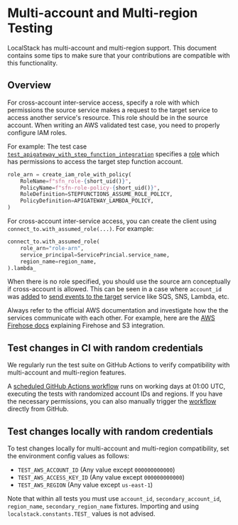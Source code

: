 # Multi-account and Multi-region Testing

LocalStack has multi-account and multi-region support. This document contains some tips to make sure that your contributions are compatible with this functionality.

## Overview

For cross-account inter-service access, specify a role with which permissions the source service makes a request to the target service to access another service's resource.
This role should be in the source account.
When writing an AWS validated test case, you need to properly configure IAM roles.

For example:
The test case [`test_apigateway_with_step_function_integration`](https://github.com/localstack/localstack/blob/628b96b44a4fc63d880a4c1238a4f15f5803a3f2/tests/aws/services/apigateway/test_apigateway_basic.py#L999) specifies a [role](https://github.com/localstack/localstack/blob/628b96b44a4fc63d880a4c1238a4f15f5803a3f2/tests/aws/services/apigateway/test_apigateway_basic.py#L1029-L1034) which has permissions to access the target step function account.
```python
role_arn = create_iam_role_with_policy(
    RoleName=f"sfn_role-{short_uid()}",
    PolicyName=f"sfn-role-policy-{short_uid()}",
    RoleDefinition=STEPFUNCTIONS_ASSUME_ROLE_POLICY,
    PolicyDefinition=APIGATEWAY_LAMBDA_POLICY,
)
```

For cross-account inter-service access, you can create the client using `connect_to.with_assumed_role(...)`.
For example:
```python
connect_to.with_assumed_role(
    role_arn="role-arn",
    service_principal=ServicePrincial.service_name,
    region_name=region_name,
).lambda_
```

When there is no role specified, you should use the source arn conceptually if cross-account is allowed.
This can be seen in a case where `account_id` was [added](https://github.com/localstack/localstack/blob/ae31f63bb6d8254edc0c85a66e3c36cd0c7dc7b0/localstack/utils/aws/message_forwarding.py#L42) to [send events to the target](https://github.com/localstack/localstack/blob/ae31f63bb6d8254edc0c85a66e3c36cd0c7dc7b0/localstack/utils/aws/message_forwarding.py#L31) service like SQS, SNS, Lambda, etc.

Always refer to the official AWS documentation and investigate how the the services communicate with each other.
For example, here are the [AWS Firehose docs](https://docs.aws.amazon.com/firehose/latest/dev/controlling-access.html#cross-account-delivery-s3) explaining Firehose and S3 integration.


## Test changes in CI with random credentials

We regularly run the test suite on GitHub Actions to verify compatibility with multi-account and multi-region features.

A [scheduled GitHub Actions workflow](https://github.com/localstack/localstack/actions/workflows/aws-tests-mamr.yml) runs on working days at 01:00 UTC, executing the tests with randomized account IDs and regions.
If you have the necessary permissions, you can also manually trigger the [workflow](https://github.com/localstack/localstack/actions/workflows/aws-tests-mamr.yml) directly from GitHub.

## Test changes locally with random credentials

To test changes locally for multi-account and multi-region compatibility, set the environment config values as follows:

- `TEST_AWS_ACCOUNT_ID` (Any value except `000000000000`)
- `TEST_AWS_ACCESS_KEY_ID` (Any value except `000000000000`)
- `TEST_AWS_REGION` (Any value except `us-east-1`)

Note that within all tests you must use `account_id`, `secondary_account_id`, `region_name`, `secondary_region_name` fixtures.
Importing and using `localstack.constants.TEST_` values is not advised.
